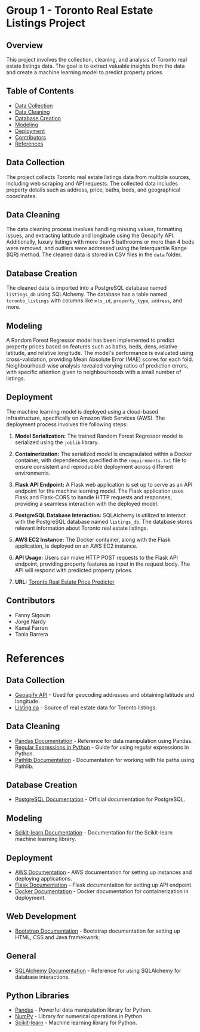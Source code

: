 # Group 1 - Toronto Real Estate Listings Project 

## Overview

This project involves the collection, cleaning, and analysis of Toronto real estate listings data. The goal is to extract valuable insights from the data and create a machine learning model to predict property prices.

## Table of Contents

- [Data Collection](#data-collection) 
- [Data Cleaning](#data-cleaning) 
- [Database Creation](#database-creation) 
- [Modeling](#modeling) 
- [Deployment](#deployment) 
- [Contributors](#contributors) 
- [References](#references) 

## Data Collection

The project collects Toronto real estate listings data from multiple sources, including web scraping and API requests. The collected data includes property details such as address, price, baths, beds, and geographical coordinates.

## Data Cleaning

The data cleaning process involves handling missing values, formatting issues, and extracting latitude and longitude using the Geoapify API. Additionally, luxury listings with more than 5 bathrooms or more than 4 beds were removed, and outliers were addressed using the Interquartile Range (IQR) method. The cleaned data is stored in CSV files in the `data` folder.

## Database Creation

The cleaned data is imported into a PostgreSQL database named `listings_db` using SQLAlchemy. The database has a table named `toronto_listings` with columns like `mls_id`, `property_type`, `address`, and more.

## Modeling

A Random Forest Regressor model has been implemented to predict property prices based on features such as baths, beds, dens, relative latitude, and relative longitude. The model's performance is evaluated using cross-validation, providing Mean Absolute Error (MAE) scores for each fold. Neighbourhood-wise analysis revealed varying ratios of prediction errors, with specific attention given to neighbourhoods with a small number of listings.

## Deployment

The machine learning model is deployed using a cloud-based infrastructure, specifically on Amazon Web Services (AWS). The deployment process involves the following steps:

1. **Model Serialization:** The trained Random Forest Regressor model is serialized using the `joblib` library. 

2. **Containerization:** The serialized model is encapsulated within a Docker container, with dependencies specified in the `requirements.txt` file to ensure consistent and reproducible deployment across different environments.

3. **Flask API Endpoint:** A Flask web application is set up to serve as an API endpoint for the machine learning model. The Flask application uses Flask and Flask-CORS to handle HTTP requests and responses, providing a seamless interaction with the deployed model.

4. **PostgreSQL Database Interaction:** SQLAlchemy is utilized to interact with the PostgreSQL database named `listings_db`. The database stores relevant information about Toronto real estate listings.

5. **AWS EC2 Instance:** The Docker container, along with the Flask application, is deployed on an AWS EC2 instance.

6. **API Usage:** Users can make HTTP POST requests to the Flask API endpoint, providing property features as input in the request body. The API will respond with predicted property prices.

7. **URL:** [Toronto Real Estate Price Predictor](http://ec2-3-12-123-12.us-east-2.compute.amazonaws.com/) 

## Contributors

- Fanny Sigouin 
- Jorge Nardy 
- Kamal Farran 
- Tania Barrera 

# References

## Data Collection

- [Geoapify API](https://www.geoapify.com/) - Used for geocoding addresses and obtaining latitude and longitude.
- [Listing.ca](https://www.listing.ca/) - Source of real estate data for Toronto listings.

## Data Cleaning

- [Pandas Documentation](https://pandas.pydata.org/pandas-docs/stable/) - Reference for data manipulation using Pandas.
- [Regular Expressions in Python](https://docs.python.org/3/library/re.html) - Guide for using regular expressions in Python.
- [Pathlib Documentation](https://docs.python.org/3/library/pathlib.html) - Documentation for working with file paths using Pathlib.

## Database Creation

- [PostgreSQL Documentation](https://www.postgresql.org/docs/) - Official documentation for PostgreSQL.

## Modeling

- [Scikit-learn Documentation](https://scikit-learn.org/stable/) - Documentation for the Scikit-learn machine learning library.

## Deployment

- [AWS Documentation](https://docs.aws.amazon.com/) - AWS documentation for setting up instances and deploying applications.
- [Flask Documentation](https://flask.palletsprojects.com/en/3.0.x/) - Flask documentation for setting up API endpoint. 
- [Docker Documentation](https://docs.docker.com/) - Docker documentation for containerization in deployment. 

## Web Development 

- [Bootstrap Documentation](https://getbootstrap.com/docs/3.3/) - Bootstrap documentation for setting up HTML, CSS and Java framekwork. 

## General

- [SQLAlchemy Documentation](https://docs.sqlalchemy.org/) - Reference for using SQLAlchemy for database interactions.

## Python Libraries

- [Pandas](https://pandas.pydata.org/) - Powerful data manipulation library for Python.
- [NumPy](https://numpy.org/) - Library for numerical operations in Python.
- [Scikit-learn](https://scikit-learn.org/stable/) - Machine learning library for Python.
